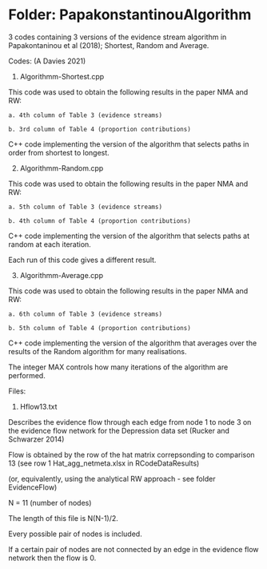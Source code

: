 # Folder: PapakonstantinouAlgorithm

3 codes containing 3 versions of the evidence stream algorithm in Papakontaninou et al (2018); Shortest, Random and Average.

Codes: (A Davies 2021)

1. Algorithmm-Shortest.cpp

  This code was used to obtain the following results in the paper NMA and RW:
  
    a. 4th column of Table 3 (evidence streams)
    
    b. 3rd column of Table 4 (proportion contributions)
    
  
C++ code implementing the version of the algorithm that selects paths in order from shortest to longest.

2. Algorithmm-Random.cpp

  This code was used to obtain the following results in the paper NMA and RW:
  
    a. 5th column of Table 3 (evidence streams)
    
    b. 4th column of Table 4 (proportion contributions)
  
C++ code implementing the version of the algorithm that selects paths at random at each iteration. 

Each run of this code gives a different result. 

3. Algorithmm-Average.cpp

  This code was used to obtain the following results in the paper NMA and RW:
  
    a. 6th column of Table 3 (evidence streams)
    
    b. 5th column of Table 4 (proportion contributions)
  
  C++ code implementing the version of the algorithm that averages over the results of the Random algorithm for many realisations. 
  
  The integer MAX controls how many iterations of the algorithm are performed. 

Files:

1. Hflow13.txt

Describes the evidence flow through each edge from node 1 to node 3 on the evidence flow network for the Depression data set (Rucker and Schwarzer 2014)

Flow is obtained by the row of the hat matrix correpsonding to comparison 13 (see row 1 Hat_agg_netmeta.xlsx in RCodeDataResults)

(or, equivalently, using the analytical RW approach - see folder EvidenceFlow)

N = 11 (number of nodes)

The length of this file is N(N-1)/2.

Every possible pair of nodes is included.

If a certain pair of nodes are not connected by an edge in the evidence flow network then the flow is 0. 

